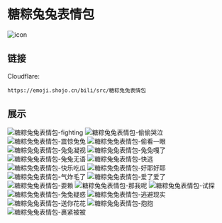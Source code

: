 # 糖粽兔兔表情包
![icon](https://emoji.shojo.cn/bili/src/糖粽兔兔表情包/icon.png)
## 链接
Cloudflare:
```
https://emoji.shojo.cn/bili/src/糖粽兔兔表情包
```
## 展示
![糖粽兔兔表情包-fighting](https://emoji.shojo.cn/bili/src/糖粽兔兔表情包/糖粽兔兔表情包-fighting.png)
![糖粽兔兔表情包-偷偷哭泣](https://emoji.shojo.cn/bili/src/糖粽兔兔表情包/糖粽兔兔表情包-偷偷哭泣.png)
![糖粽兔兔表情包-震惊兔兔](https://emoji.shojo.cn/bili/src/糖粽兔兔表情包/糖粽兔兔表情包-震惊兔兔.png)
![糖粽兔兔表情包-偷看一眼](https://emoji.shojo.cn/bili/src/糖粽兔兔表情包/糖粽兔兔表情包-偷看一眼.png)
![糖粽兔兔表情包-兔兔凝视](https://emoji.shojo.cn/bili/src/糖粽兔兔表情包/糖粽兔兔表情包-兔兔凝视.png)
![糖粽兔兔表情包-兔兔嘎了](https://emoji.shojo.cn/bili/src/糖粽兔兔表情包/糖粽兔兔表情包-兔兔嘎了.png)
![糖粽兔兔表情包-兔兔无语](https://emoji.shojo.cn/bili/src/糖粽兔兔表情包/糖粽兔兔表情包-兔兔无语.png)
![糖粽兔兔表情包-快逃](https://emoji.shojo.cn/bili/src/糖粽兔兔表情包/糖粽兔兔表情包-快逃.png)
![糖粽兔兔表情包-快乐吃瓜](https://emoji.shojo.cn/bili/src/糖粽兔兔表情包/糖粽兔兔表情包-快乐吃瓜.png)
![糖粽兔兔表情包-好耶好耶](https://emoji.shojo.cn/bili/src/糖粽兔兔表情包/糖粽兔兔表情包-好耶好耶.png)
![糖粽兔兔表情包-气炸毛了](https://emoji.shojo.cn/bili/src/糖粽兔兔表情包/糖粽兔兔表情包-气炸毛了.png)
![糖粽兔兔表情包-爱了爱了](https://emoji.shojo.cn/bili/src/糖粽兔兔表情包/糖粽兔兔表情包-爱了爱了.png)
![糖粽兔兔表情包-耍赖](https://emoji.shojo.cn/bili/src/糖粽兔兔表情包/糖粽兔兔表情包-耍赖.png)
![糖粽兔兔表情包-那我呢](https://emoji.shojo.cn/bili/src/糖粽兔兔表情包/糖粽兔兔表情包-那我呢.png)
![糖粽兔兔表情包-试探](https://emoji.shojo.cn/bili/src/糖粽兔兔表情包/糖粽兔兔表情包-试探.png)
![糖粽兔兔表情包-兔兔疑惑](https://emoji.shojo.cn/bili/src/糖粽兔兔表情包/糖粽兔兔表情包-兔兔疑惑.png)
![糖粽兔兔表情包-逃避现实](https://emoji.shojo.cn/bili/src/糖粽兔兔表情包/糖粽兔兔表情包-逃避现实.png)
![糖粽兔兔表情包-送你花花](https://emoji.shojo.cn/bili/src/糖粽兔兔表情包/糖粽兔兔表情包-送你花花.png)
![糖粽兔兔表情包-抱抱](https://emoji.shojo.cn/bili/src/糖粽兔兔表情包/糖粽兔兔表情包-抱抱.png)
![糖粽兔兔表情包-裹紧被被](https://emoji.shojo.cn/bili/src/糖粽兔兔表情包/糖粽兔兔表情包-裹紧被被.png)
